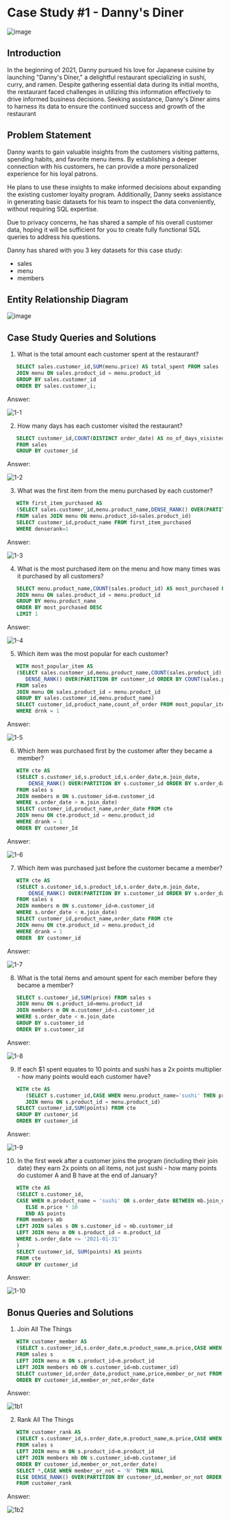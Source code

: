 # Case Study #1 - Danny's Diner

![image](https://github.com/Charitha-AO/8Week_SQL_Challenge/assets/86000133/59b0c939-2af0-4915-ae31-5473a1801735)



## Introduction
In the beginning of 2021, Danny pursued his love for Japanese cuisine by launching "Danny's Diner," a delightful restaurant specializing in sushi, curry, and ramen. Despite gathering essential data during its initial months, the restaurant faced challenges in utilizing this information effectively to drive informed business decisions. Seeking assistance, Danny's Diner aims to harness its data to ensure the continued success and growth of the restaurant


## Problem Statement
Danny wants to gain valuable insights from the customers visiting patterns, spending habits, and favorite menu items. By establishing a deeper connection with his customers, he can provide a more personalized experience for his loyal patrons.


He plans to use these insights to make informed decisions about expanding the existing customer loyalty program. Additionally, Danny seeks assistance in generating basic datasets for his team to inspect the data conveniently, without requiring SQL expertise.


Due to privacy concerns, he has shared a sample of his overall customer data, hoping it will be sufficient for you to create fully functional SQL queries to address his questions.


Danny has shared with you 3 key datasets for this case study:
* sales
* menu
* members

## Entity Relationship Diagram


![image](https://github.com/Charitha-AO/8Week_SQL_Challenge/assets/86000133/42064e3e-d47b-4146-9f85-f38237008b53)



## Case Study Queries and Solutions
1. What is the total amount each customer spent at the restaurant?
```sql
   SELECT sales.customer_id,SUM(menu.price) AS total_spent FROM sales
   JOIN menu ON sales.product_id = menu.product_id
   GROUP BY sales.customer_id
   ORDER BY sales.customer_i;
```
Answer:

![1-1](https://github.com/Charitha-AO/8Week_SQL_Challenge/assets/86000133/983c3565-bb27-46f0-88cf-c829a0404ffe)




2. How many days has each customer visited the restaurant?
```sql
   SELECT customer_id,COUNT(DISTINCT order_date) AS no_of_days_visisted
   FROM sales
   GROUP BY customer_id
```
Answer:

![1-2](https://github.com/Charitha-AO/8Week_SQL_Challenge/assets/86000133/9df11e1a-546c-4e08-ae75-a81fd2430c62)




3. What was the first item from the menu purchased by each customer?
```sql
   WITH first_item_purchased AS
   (SELECT sales.customer_id,menu.product_name,DENSE_RANK() OVER(PARTITION BY       customer_id ORDER BY order_date) AS denserank 
   FROM sales JOIN menu ON menu.product_id=sales.product_id)
   SELECT customer_id,product_name FROM first_item_purchased 
   WHERE denserank=1
```
Answer:

![1-3](https://github.com/Charitha-AO/8Week_SQL_Challenge/assets/86000133/12bc5acf-91d0-4db3-8802-02836c93aeee)



4. What is the most purchased item on the menu and how many times was it purchased by all customers?
```sql
   SELECT menu.product_name,COUNT(sales.product_id) AS most_purchased FROM sales
   JOIN menu ON sales.product_id = menu.product_id
   GROUP BY menu.product_name
   ORDER BY most_purchased DESC
   LIMIT 1
```
Answer:

![1-4](https://github.com/Charitha-AO/8Week_SQL_Challenge/assets/86000133/471b2231-3ce1-4f16-acd3-f7906ede3a2d)



5. Which item was the most popular for each customer?
```sql
   WITH most_popular_item AS
   (SELECT sales.customer_id,menu.product_name,COUNT(sales.product_id) AS count_of_order,
      DENSE_RANK() OVER(PARTITION BY customer_id ORDER BY COUNT(sales.product_id) DESC) AS drnk 
   FROM sales
   JOIN menu ON sales.product_id = menu.product_id
   GROUP BY sales.customer_id,menu.product_name)
   SELECT customer_id,product_name,count_of_order FROM most_popular_item
   WHERE drnk = 1
```
Answer:

![1-5](https://github.com/Charitha-AO/8Week_SQL_Challenge/assets/86000133/d65c6769-477d-470d-855c-990e22f718f0)




6. Which item was purchased first by the customer after they became a member?
```sql
   WITH cte AS
   (SELECT s.customer_id,s.product_id,s.order_date,m.join_date,
	   DENSE_RANK() OVER(PARTITION BY s.customer_id ORDER BY s.order_date) AS drank 
   FROM sales s
   JOIN members m ON s.customer_id=m.customer_id
   WHERE s.order_date > m.join_date)
   SELECT customer_id,product_name,order_date FROM cte
   JOIN menu ON cte.product_id = menu.product_id
   WHERE drank = 1
   ORDER BY customer_Id
``` 
Answer:

![1-6](https://github.com/Charitha-AO/8Week_SQL_Challenge/assets/86000133/a4781fb7-dabb-443f-a8e0-5be8292c6587)




7. Which item was purchased just before the customer became a member?
```sql
   WITH cte AS
   (SELECT s.customer_id,s.product_id,s.order_date,m.join_date,
	   DENSE_RANK() OVER(PARTITION BY s.customer_id ORDER BY s.order_date DESC) AS drank 
   FROM sales s
   JOIN members m ON s.customer_id=m.customer_id
   WHERE s.order_date < m.join_date)
   SELECT customer_id,product_name,order_date FROM cte
   JOIN menu ON cte.product_id = menu.product_id
   WHERE drank = 1
   ORDER  BY customer_id
```
Answer:

![1-7](https://github.com/Charitha-AO/8Week_SQL_Challenge/assets/86000133/72db60a8-0e32-49b5-b2ec-259eeaeaf7b5)




8. What is the total items and amount spent for each member before they became a member?
```sql
   SELECT s.customer_id,SUM(price) FROM sales s 
   JOIN menu ON s.product_id=menu.product_id
   JOIN members m ON m.customer_id=s.customer_id 
   WHERE s.order_date < m.join_date
   GROUP BY s.customer_id
   ORDER BY s.customer_id
```
Answer:

![1-8](https://github.com/Charitha-AO/8Week_SQL_Challenge/assets/86000133/8dc104d1-0eb6-4c19-9cea-010f6dbd5769)




9. If each $1 spent equates to 10 points and sushi has a 2x points multiplier - how many points would each customer have?
```sql
   WITH cte AS
      (SELECT s.customer_id,CASE WHEN menu.product_name='sushi' THEN price*20 ELSE price* 10 END AS points FROM sales s
      JOIN menu ON s.product_id = menu.product_id) 
   SELECT customer_id,SUM(points) FROM cte
   GROUP BY customer_id
   ORDER BY customer_id
```
Answer:

![1-9](https://github.com/Charitha-AO/8Week_SQL_Challenge/assets/86000133/246b9841-69a7-4469-b476-3c0f6660d7a4)



10. In the first week after a customer joins the program (including their join date) they earn 2x points on all items, not just sushi - how many points do customer A and B have at the end of January?
```sql
   WITH cte AS 
   (SELECT s.customer_id,
   CASE WHEN m.product_name = 'sushi' OR s.order_date BETWEEN mb.join_date - 1 AND mb.join_date + 6 THEN m.price * 20
      ELSE m.price * 10
      END AS points
   FROM members mb
   LEFT JOIN sales s ON s.customer_id = mb.customer_id
   LEFT JOIN menu m ON s.product_id = m.product_id
   WHERE s.order_date <= '2021-01-31'
   )
   SELECT customer_id, SUM(points) AS points
   FROM cte
   GROUP BY customer_id
```
Answer:

![1-10](https://github.com/Charitha-AO/8Week_SQL_Challenge/assets/86000133/b359eb65-3e9a-4a1e-a6ac-51e7a2bef336)




## Bonus Queries and Solutions
1. Join All The Things
```sql
   WITH customer_member AS
   (SELECT s.customer_id,s.order_date,m.product_name,m.price,CASE WHEN mb.join_date <= s.order_date THEN 'Y' ELSE 'N' END AS member_or_not
   FROM sales s 
   LEFT JOIN menu m ON s.product_id=m.product_id
   LEFT JOIN members mb ON s.customer_id=mb.customer_id)
   SELECT customer_id,order_date,product_name,price,member_or_not FROM customer_member
   ORDER BY customer_id,member_or_not,order_date
```
Answer:

![1b1](https://github.com/Charitha-AO/8Week_SQL_Challenge/assets/86000133/bfff3e84-5a22-4d00-baa9-e789a2fa857d)



2. Rank All The Things
```sql
   WITH customer_rank AS
   (SELECT s.customer_id,s.order_date,m.product_name,m.price,CASE WHEN mb.join_date <= s.order_date THEN 'Y' ELSE 'N' END AS member_or_not
   FROM sales s 
   LEFT JOIN menu m ON s.product_id=m.product_id
   LEFT JOIN members mb ON s.customer_id=mb.customer_id
   ORDER BY customer_id,member_or_not,order_date)
   SELECT *,CASE WHEN member_or_not = 'N' THEN NULL 
   ELSE DENSE_RANK() OVER(PARTITION BY customer_id,member_or_not ORDER BY order_date) END AS ranking
   FROM customer_rank
```
Answer:

![1b2](https://github.com/Charitha-AO/8Week_SQL_Challenge/assets/86000133/eeb0154b-eb1a-47dd-baf4-ac6095b9bb21)






